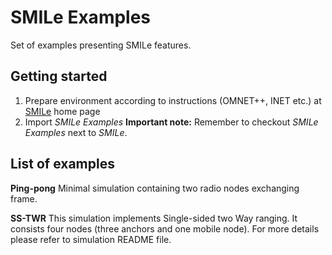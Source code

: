 # SMILe Examples
Set of examples presenting SMILe features.

## Getting started
1. Prepare environment according to instructions (OMNET++, INET etc.) at [SMILe](https://github.com/goofacz/smile) home page
2. Import _SMILe Examples_ **Important note:** Remember to checkout _SMILe Examples_ next to _SMILe_.

## List of examples
**Ping-pong**
Minimal simulation containing two radio nodes exchanging frame.

**SS-TWR**
This simulation implements Single-sided two Way ranging. It consists four nodes (three anchors and one mobile node). For more details please refer to simulation README file.

